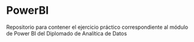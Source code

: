 # PowerBI
Repositorio para contener el ejercicio práctico correspondiente al módulo de Power BI del Diplomado de Analítica de Datos 
